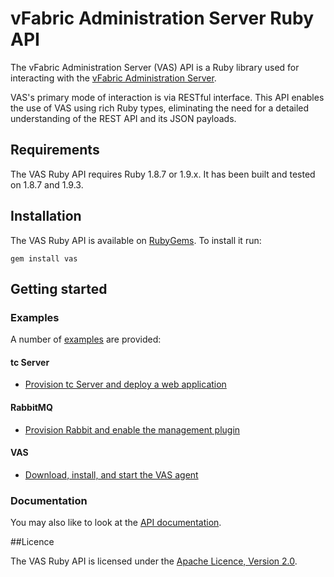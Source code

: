 # vFabric Administration Server Ruby API

The vFabric Administration Server (VAS) API is a Ruby library used for interacting with the
[vFabric Administration Server](http://www.vmware.com/support/pubs/vfabric-vas.html).

VAS's primary mode of interaction is via RESTful interface. This API enables the use of VAS using
rich Ruby types, eliminating the need for a detailed understanding of the REST API and its JSON
payloads.

## Requirements

The VAS Ruby API requires Ruby 1.8.7 or 1.9.x. It has been built and tested on 1.8.7 and 1.9.3.

## Installation

The VAS Ruby API is available on [RubyGems](https://rubygems.org/gems/vas). To install it run:

	gem install vas

## Getting started

### Examples

A number of [examples](https://github.com/vFabric/vas-ruby-api/tree/master/examples) are provided:

#### tc Server

* [Provision tc Server and deploy a web application](https://github.com/vFabric/vas-ruby-api/tree/master/examples/tc-server/web-application)

#### RabbitMQ

* [Provision Rabbit and enable the management plugin](https://github.com/vFabric/vas-ruby-api/tree/master/examples/rabbitmq/management-plugin)

#### VAS

* [Download, install, and start the VAS agent](https://github.com/vFabric/vas-ruby-api/tree/master/examples/rabbitmq/management-plugin)

### Documentation

You may also like to look at the [API documentation](http://rubydoc.info/gems/vas/0.3.0/frames).

##Licence

The VAS Ruby API is licensed under the [Apache Licence, Version 2.0][asl2].

[asl2]: http://www.apache.org/licenses/LICENSE-2.0.html
